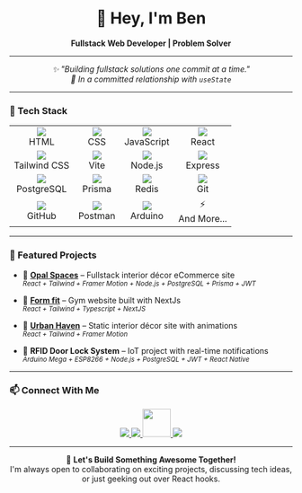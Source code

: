 <!-- Profile Header -->
<h1 align="center">👋 Hey, I'm Ben</h1>
<p align="center">
  <b>Fullstack Web Developer | Problem Solver </b>
</p>

---

<p align="center">
  <i>✨ "Building fullstack solutions one commit at a time."<br/>
  💙 In a committed relationship with <code>useState</code></i>
</p>

---

### 🚀 Tech Stack

<table align="center">
  <tr>
    <td align="center"><img src="https://skillicons.dev/icons?i=html" /><br/>HTML</td>
    <td align="center"><img src="https://skillicons.dev/icons?i=css" /><br/>CSS</td>
    <td align="center"><img src="https://skillicons.dev/icons?i=js" /><br/>JavaScript</td>
    <td align="center"><img src="https://skillicons.dev/icons?i=react" /><br/>React</td>
  </tr>
  <tr>
    <td align="center"><img src="https://skillicons.dev/icons?i=tailwind" /><br/>Tailwind CSS</td>
    <td align="center"><img src="https://skillicons.dev/icons?i=vite" /><br/>Vite</td>
    <td align="center"><img src="https://skillicons.dev/icons?i=nodejs" /><br/>Node.js</td>
    <td align="center"><img src="https://skillicons.dev/icons?i=express" /><br/>Express</td>
  </tr>
  <tr>
    <td align="center"><img src="https://skillicons.dev/icons?i=postgres" /><br/>PostgreSQL</td>
    <td align="center"><img src="https://skillicons.dev/icons?i=prisma" /><br/>Prisma</td>
    <td align="center"><img src="https://skillicons.dev/icons?i=redis" /><br/>Redis</td>
    <td align="center"><img src="https://skillicons.dev/icons?i=git" /><br/>Git</td>
  </tr>
  <tr>
    <td align="center"><img src="https://skillicons.dev/icons?i=github" /><br/>GitHub</td>
    <td align="center"><img src="https://skillicons.dev/icons?i=postman" /><br/>Postman</td>
    <td align="center"><img src="https://skillicons.dev/icons?i=arduino" /><br/>Arduino</td>
    <td align="center">⚡ <br/>And More...</td>
  </tr>
</table>

---

### 📌 Featured Projects

- 🏡  <a href="https://opalspaces.vercel.app/" target="_blank"><b>Opal Spaces</b></a> – Fullstack interior décor eCommerce site  
  <sub><i>React + Tailwind + Framer Motion + Node.js + PostgreSQL + Prisma + JWT </i></sub>

- 🏡  <a href="https://form-fit.vercel.app/" target="_blank"><b>Form fit</b></a> – Gym website built with NextJs <br/>
  <sub><i>React + Tailwind + Typescript + NextJS </i></sub>

- 🏡 <a href="https://urbanhavensite.vercel.app" target="_blank"><b>Urban Haven</b></a> – Static interior décor site with animations  
  <sub><i>React + Tailwind + Framer Motion</i></sub>

- 🔐 **RFID Door Lock System** – IoT project with real-time notifications  
  <sub><i>Arduino Mega + ESP8266 + Node.js + PostgreSQL + JWT + React Native </i></sub>

---

### 📫 Connect With Me

<p align="center">
  <a href="https://www.linkedin.com/in/ben-chigozie/" target="_blank">
    <img src="https://skillicons.dev/icons?i=linkedin" />
  </a>
  <a href="https://x.com/benchigozie_" target="_blank">
    <img src="https://skillicons.dev/icons?i=twitter" />
  </a>
  <a href="https://web.facebook.com/ben.chigozie.975424" target="_blank">
   <img src="https://cdn.jsdelivr.net/gh/devicons/devicon/icons/facebook/facebook-original.svg" width="50" />
  </a>
  <a href="https://www.instagram.com/bennchigozie/" target="_blank">
    <img src="https://skillicons.dev/icons?i=instagram" />
  </a>
</p>


---

<p align="center">
  💬 <b>Let's Build Something Awesome Together!</b><br/>
  I'm always open to collaborating on exciting projects, discussing tech ideas, or just geeking out over React hooks.
</p>

